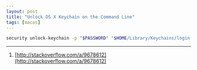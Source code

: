 ```yaml
---
layout: post
title: "Unlock OS X Keychain on the Command Line"
tags: [macos]
---
```


```bash
security unlock-keychain -p "$PASSWORD" "$HOME/Library/Keychains/login.keychain"
```

---
1. [http://stackoverflow.com/a/9678612](http://stackoverflow.com/a/9678612)
